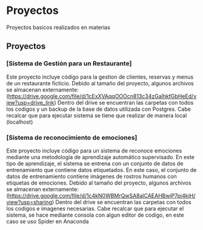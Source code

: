 # Proyectos
Proyectos basicos realizados en materias 

## Proyectos
### [Sistema de Gestión para un Restaurante] 
Este proyecto incluye código para la gestion de clientes, reservas y menus de un restaurante ficticio.
Debido al tamaño del proyecto, algunos archivos se almacenan externamente: (https://drive.google.com/file/d/1cExXVAqqOOOcn813c34zGalhkfGbHeEd/view?usp=drive_link)
Dentro del drive se encuentran las carpetas con todos los codigos y un backup de la base de datos utilizada con Postgres.
Cabe recalcar que para ejecutar sistema se tiene que realizar de manera local (localhost)

### [Sistema de reconocimiento de emociones] 
Este proyecto incluye código para un sistema de reconoce emociones mediante una metodología de aprendizaje automático supervisado. En este tipo de
aprendizaje, el sistema se entrena con un conjunto de datos de entrenamiento que contiene datos etiquetados. En este caso, el conjunto de datos de entrenamiento contiene imágenes de rostros
humanos con etiquetas de emociones.
Debido al tamaño del proyecto, algunos archivos se almacenan externamente: (https://drive.google.com/file/d/1c4kN0WBMrQwSA8alCAEAHBwiP7pi4kjH/view?usp=sharing)
Dentro del drive se encuentran las carpetas con todos los codigos e imagenes necesarias.
Cabe recalcar que para ejecutar el sistema, se hace mediante consola con algun editor de codigo, en este caso se uso Spider en Anaconda
